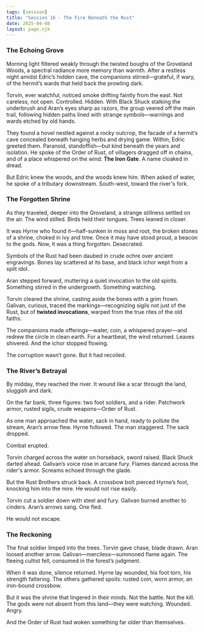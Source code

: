 ```yaml
---
tags: [session]
title: "Session 16 - The Fire Beneath the Rust"
date: 2025-04-08
layout: page.njk
---
```


### The Echoing Grove

Morning light filtered weakly through the twisted boughs of the Groveland Woods, a spectral radiance more memory than warmth. After a restless night amidst Edric’s hidden cave, the companions stirred—grateful, if wary, of the hermit’s wards that held back the prowling dark.

Torvin, ever watchful, noticed smoke drifting faintly from the east. Not careless, not open. Controlled. Hidden. With Black Shuck stalking the underbrush and Aran’s eyes sharp as razors, the group veered off the main trail, following hidden paths lined with strange symbols—warnings and wards etched by old hands.

They found a hovel nestled against a rocky outcrop, the facade of a hermit’s cave concealed beneath hanging herbs and drying game. Within, Edric greeted them. Paranoid, standoffish—but kind beneath the years and isolation. He spoke of the Order of Rust, of villagers dragged off in chains, and of a place whispered on the wind: **The Iron Gate**. A name cloaked in dread.

But Edric knew the woods, and the woods knew him. When asked of water, he spoke of a tributary downstream. South-west, toward the river's fork.

### The Forgotten Shrine

As they traveled, deeper into the Groveland, a strange stillness settled on the air. The wind stilled. Birds held their tongues. Trees leaned in closer.

It was Hyrne who found it—half-sunken in moss and root, the broken stones of a shrine, choked in ivy and time. Once it may have stood proud, a beacon to the gods. Now, it was a thing forgotten. Desecrated.

Symbols of the Rust had been daubed in crude ochre over ancient engravings. Bones lay scattered at its base, and black ichor wept from a split idol.

Aran stepped forward, muttering a quiet invocation to the old spirits. Something stirred in the undergrowth. Something watching.

Torvin cleared the shrine, casting aside the bones with a grim frown. Galivan, curious, traced the markings—recognizing sigils not just of the Rust, but of **twisted invocations**, warped from the true rites of the old faiths.

The companions made offerings—water, coin, a whispered prayer—and redrew the circle in clean earth. For a heartbeat, the wind returned. Leaves shivered. And the ichor stopped flowing.

The corruption wasn’t gone. But it had recoiled.

### The River’s Betrayal

By midday, they reached the river. It wound like a scar through the land, sluggish and dark.

On the far bank, three figures: two foot soldiers, and a rider. Patchwork armor, rusted sigils, crude weapons—Order of Rust.

As one man approached the water, sack in hand, ready to pollute the stream, Aran’s arrow flew. Hyrne followed. The man staggered. The sack dropped.

Combat erupted.

Torvin charged across the water on horseback, sword raised. Black Shuck darted ahead. Galivan’s voice rose in arcane fury. Flames danced across the rider's armor. Screams echoed through the glade.

But the Rust Brothers struck back. A crossbow bolt pierced Hyrne’s foot, knocking him into the mire. He would not rise easily.

Torvin cut a soldier down with steel and fury. Galivan burned another to cinders. Aran’s arrows sang. One fled.

He would not escape.

### The Reckoning

The final soldier limped into the trees. Torvin gave chase, blade drawn. Aran loosed another arrow. Galivan—merciless—summoned flame again. The fleeing cultist fell, consumed in the forest’s judgment.

When it was done, silence returned. Hyrne lay wounded, his foot torn, his strength faltering. The others gathered spoils: rusted coin, worn armor, an iron-bound crossbow.

But it was the shrine that lingered in their minds. Not the battle. Not the kill. The gods were not absent from this land—they were watching. Wounded. Angry.

And the Order of Rust had woken something far older than themselves.
